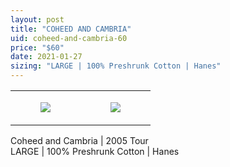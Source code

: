 ```yaml
---
layout: post
title: "COHEED AND CAMBRIA"
uid: coheed-and-cambria-60
price: "$60"
date: 2021-01-27
sizing: "LARGE | 100% Preshrunk Cotton | Hanes"
---
```




<table style="width:100%;"><tr><td style="vertical-align:top;">
      <figure class="tmblr-full" data-orig-height="2048" data-orig-width="1365" data-orig-src="https://concertshirts.netlify.app/shirts/0058/0058-01.jpg"><img src="https://64.media.tumblr.com/1b3f9e060e0668f6eb449754e6adf1e3/12f7a3fd11c3e142-69/s540x810/12e120cd0a6eeeb94ff201e758b45295d93b2df9.jpg" data-orig-height="2048" data-orig-width="1365" data-orig-src="https://concertshirts.netlify.app/shirts/0058/0058-01.jpg"/></figure></td>
    <td style="vertical-align:top;">
      <figure class="tmblr-full" data-orig-height="2048" data-orig-width="1365" data-orig-src="https://concertshirts.netlify.app/shirts/0058/0058-02.jpg"><img src="https://64.media.tumblr.com/f421c0e2f636e3dfdd3539923e3503cc/12f7a3fd11c3e142-76/s540x810/5b3b648fbe67ec06d710276aab919770426aaeff.jpg" data-orig-height="2048" data-orig-width="1365" data-orig-src="https://concertshirts.netlify.app/shirts/0058/0058-02.jpg"/></figure></td>
  </tr></table><p>
  Coheed and Cambria | 2005 Tour<br/>LARGE | 100% Preshrunk Cotton | Hanes
</p>
